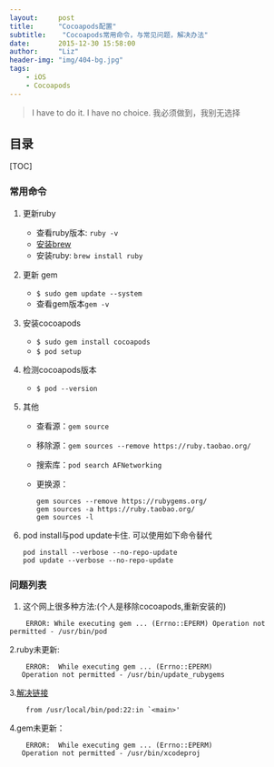 ```yaml
---
layout:     post
title:      "Cocoapods配置"
subtitle:  	 "Cocoapods常用命令，与常见问题，解决办法"
date:       2015-12-30 15:58:00
author:     "Liz"
header-img: "img/404-bg.jpg"
tags:
    - iOS
    - Cocoapods
---
```


> I have to do it. I have no choice.
> 我必须做到，我别无选择


## 目录
[TOC]

### 常用命令


1. 更新ruby
	* 查看ruby版本: `ruby -v`
	* [安装brew](http://brew.sh/)
	* 安装ruby: `brew install ruby`
	
2. 更新 gem
	* `$ sudo gem update --system`
	* 查看gem版本`gem -v`
	
3. 安装cocoapods
	* `$ sudo gem install cocoapods`
	* `$ pod setup`

4. 检测cocoapods版本
	* `$ pod --version`


5. 其他

	* 查看源：`gem source`
	* 移除源：`gem sources --remove https://ruby.taobao.org/`
	* 搜索库：`pod search AFNetworking`
	* 更换源：
	
		```
		gem sources --remove https://rubygems.org/
		gem sources -a https://ruby.taobao.org/
		gem sources -l
		```
		
6. pod install与pod update卡住. 可以使用如下命令替代
	
	```
	pod install --verbose --no-repo-update
	pod update --verbose --no-repo-update
	```
	


### 问题列表

1. 这个网上很多种方法:(个人是移除cocoapods,重新安装的)

```
	ERROR: While executing gem ... (Errno::EPERM) Operation not permitted - /usr/bin/pod
```

2.ruby未更新:

```
	ERROR:  While executing gem ... (Errno::EPERM)
   Operation not permitted - /usr/bin/update_rubygems
```	

3.[解决链接](http://www.jianshu.com/p/82a6d6c7b000)

```
	from /usr/local/bin/pod:22:in `<main>'
```	

4.gem未更新：

```
	ERROR:  While executing gem ... (Errno::EPERM)
   Operation not permitted - /usr/bin/xcodeproj
```

